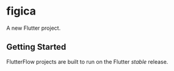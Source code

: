 # figica

A new Flutter project.

## Getting Started

FlutterFlow projects are built to run on the Flutter _stable_ release.
